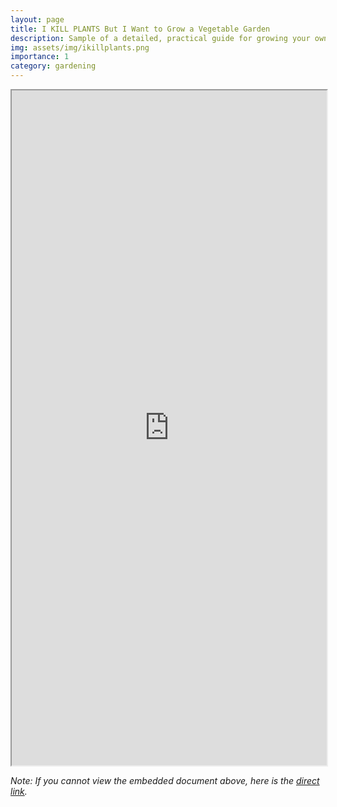 ```yaml
---
layout: page
title: I KILL PLANTS But I Want to Grow a Vegetable Garden
description: Sample of a detailed, practical guide for growing your own vegetable garden with custom layouts, drawings, and diagrams
img: assets/img/ikillplants.png
importance: 1
category: gardening
---
```


<iframe src="https://drive.google.com/file/d/1QrM-yMXaayuW8VzqmUOS420FHCNnDxej/preview" width="100%" height="1080px" allow="autoplay"></iframe>

_Note: If you cannot view the embedded document above, here is the [direct link](https://drive.google.com/file/d/1QrM-yMXaayuW8VzqmUOS420FHCNnDxej/preview)._
